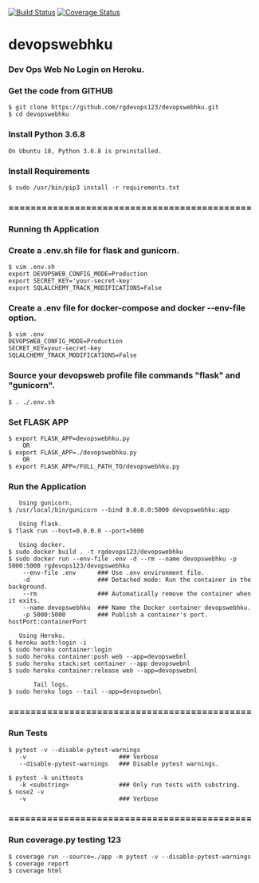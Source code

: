[![Build Status](https://travis-ci.com/rgdevops123/devopswebhku.svg?branch=master)](https://travis-ci.com/rgdevops123/devopswebhku)
[![Coverage Status](https://coveralls.io/repos/github/rgdevops123/devopswebhku/badge.svg?branch=master)](https://coveralls.io/github/rgdevops123/devopswebhku?branch=master)

# devopswebhku
### Dev Ops Web No Login on Heroku.

### Get the code from GITHUB

    $ git clone https://github.com/rgdevops123/devopswebhku.git
    $ cd devopswebhku


### Install Python 3.6.8

    On Ubuntu 18, Python 3.6.8 is preinstalled.


### Install Requirements

    $ sudo /usr/bin/pip3 install -r requirements.txt

 
### ============================================
### Running th Application

### Create a .env.sh file for flask and gunicorn.

    $ vim .env.sh
    export DEVOPSWEB_CONFIG_MODE=Production
    export SECRET_KEY='your-secret-key'
    export SQLALCHEMY_TRACK_MODIFICATIONS=False


### Create a .env file for docker-compose and docker --env-file option.
    $ vim .env
    DEVOPSWEB_CONFIG_MODE=Production
    SECRET_KEY=your-secret-key
    SQLALCHEMY_TRACK_MODIFICATIONS=False


### Source your devopsweb profile file commands "flask" and "gunicorn".

    $ . ./.env.sh


### Set FLASK APP
    $ export FLASK_APP=devopswebhku.py
        OR
    $ export FLASK_APP=./devopswebhku.py
        OR
    $ export FLASK_APP=/FULL_PATH_TO/devopswebhku.py


### Run the Application
       Using gunicorn.
    $ /usr/local/bin/gunicorn --bind 0.0.0.0:5000 devopswebhku:app

       Using flask.
    $ flask run --host=0.0.0.0 --port=5000

       Using docker.
    $ sudo docker build . -t rgdevops123/devopswebhku
    $ sudo docker run --env-file .env -d --rm --name devopswebhku -p 5000:5000 rgdevops123/devopswebhku
        --env-file .env      ### Use .env environment file.
        -d                   ### Detached mode: Run the container in the background.
        --rm                 ### Automatically remove the container when it exits.
        --name devopswebhku  ### Name the Docker container devopswebhku.
        -p 5000:5000         ### Publish a container's port. hostPort:containerPort

       Using Heroku.
    $ heroku auth:login -i
    $ sudo heroku container:login
    $ sudo heroku container:push web --app=devopswebnl
    $ sudo heroku stack:set container --app devopswebnl
    $ sudo heroku container:release web --app=devopswebnl
    
           Tail logs.
    $ sudo heroku logs --tail --app=devopswebnl


### ============================================
### Run Tests
    $ pytest -v --disable-pytest-warnings
       -v                          ### Verbose
       --disable-pytest-warnings   ### Disable pytest warnings.

    $ pytest -k unittests
       -k <substring>              ### Only run tests with substring. 
    $ nose2 -v
       -v                          ### Verbose

### ============================================
### Run coverage.py testing 123
    $ coverage run --source=./app -m pytest -v --disable-pytest-warnings
    $ coverage report
    $ coverage html

